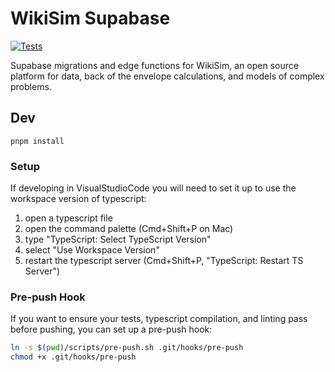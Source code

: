 
# WikiSim Supabase

[![Tests](https://github.com/wikisim/wikisim-supabase/actions/workflows/run_tests.yaml/badge.svg)](https://github.com/wikisim/wikisim-supabase/actions/workflows/run_tests.yaml)


Supabase migrations and edge functions for WikiSim, an open source platform for data, back of the envelope calculations, and models of complex problems.

## Dev

    pnpm install

### Setup

If developing in VisualStudioCode you will need to set it up to use the workspace
version of typescript:
1. open a typescript file
2. open the command palette (Cmd+Shift+P on Mac)
3. type "TypeScript: Select TypeScript Version"
4. select "Use Workspace Version"
5. restart the typescript server (Cmd+Shift+P, "TypeScript: Restart TS Server")

### Pre-push Hook

If you want to ensure your tests, typescript compilation, and linting pass before pushing, you can set up a pre-push hook:
```bash
ln -s $(pwd)/scripts/pre-push.sh .git/hooks/pre-push
chmod +x .git/hooks/pre-push
```
